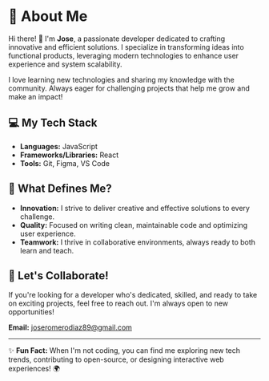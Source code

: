 # 🌟 About Me

Hi there! 👋 I'm **Jose**, a passionate developer dedicated to crafting innovative and efficient solutions. I specialize in transforming ideas into functional products, leveraging modern technologies to enhance user experience and system scalability.

I love learning new technologies and sharing my knowledge with the community. Always eager for challenging projects that help me grow and make an impact!

## 💻 My Tech Stack

- **Languages:** JavaScript
- **Frameworks/Libraries:** React
- **Tools:** Git, Figma, VS Code

## 🔧 What Defines Me?

- **Innovation:** I strive to deliver creative and effective solutions to every challenge.
- **Quality:** Focused on writing clean, maintainable code and optimizing user experience.
- **Teamwork:** I thrive in collaborative environments, always ready to both learn and teach.

## 🚀 Let's Collaborate!

If you're looking for a developer who's dedicated, skilled, and ready to take on exciting projects, feel free to reach out. I'm always open to new opportunities!

**Email:** [joseromerodiaz89@gmail.com](mailto:joseromerodiaz89@gmail.com)

---

✨ **Fun Fact:** When I'm not coding, you can find me exploring new tech trends, contributing to open-source, or designing interactive web experiences! 🌍
